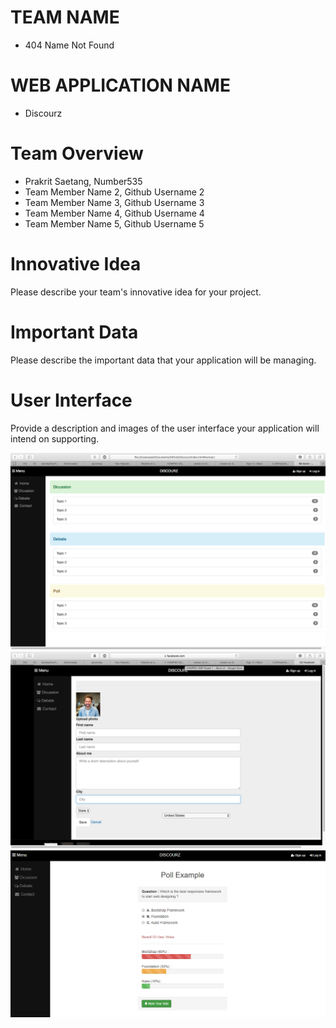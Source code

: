 # TEAM NAME

* 404 Name Not Found

# WEB APPLICATION NAME

* Discourz

# Team Overview

* Prakrit Saetang, Number535
* Team Member Name 2, Github Username 2
* Team Member Name 3, Github Username 3
* Team Member Name 4, Github Username 4
* Team Member Name 5, Github Username 5

# Innovative Idea

Please describe your team's innovative idea for your project.

# Important Data

Please describe the important data that your application will be managing.

# User Interface

Provide a description and images of the user interface your
application will intend on supporting.

![example image](imgs/UI_home.png)
![example image](imgs/UI_user.png)
![example image](imgs/UI_poll.png)


